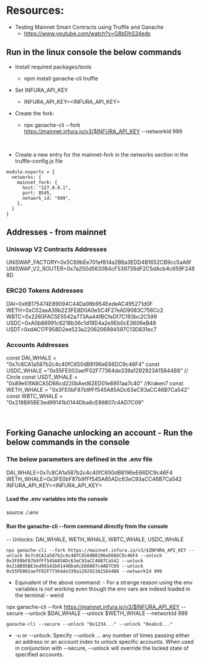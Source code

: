 # Resources:
  * Testing Mainnet Smart Contracts using Truffle and Ganache
    * https://www.youtube.com/watch?v=G8bDhS24eds

## Run in the linux console the below commands

  * Install required packages/tools
    * npm install ganache-cli truffle

  * Set INFURA_API_KEY
    * INFURA_API_KEY=<INFURA_API_KEY>

  * Create the fork:
    * npx ganache-cli --fork https://mainnet.infura.io/v3/$INFURA_API_KEY --networkId 999

<br>

  * Create a new entry for the mainnet-fork in the networks section in the truffle-config.js file
```
module.exports = {
  networks: {
    mainnet_fork: {
      host: "127.0.0.1",
      port: 8545,
      network_id: "999",
    },
  }
}
```
## Addresses - from mainnet
### Uniswap V2 Contracts Addresses
UNISWAP_FACTORY=0x5C69bEe701ef814a2B6a3EDD4B1652CB9cc5aA6f
UNISWAP_V2_ROUTER=0x7a250d5630B4cF539739dF2C5dAcb4c659F2488D


### ERC20 Tokens Addresses
DAI=0x6B175474E89094C44Da98b954EedeAC495271d0F
WETH=0xC02aaA39b223FE8D0A0e5C4F27eAD9083C756Cc2
WBTC=0x2260FAC5E5542a773Aa44fBCfeDf7C193bc2C599
USDC=0xA0b86991c6218b36c1d19D4a2e9Eb0cE3606eB48
USDT=0xdAC17F958D2ee523a2206206994597C13D831ec7

### Accounts Addresses
const DAI_WHALE = "0x7c8CA1a587b2c4c40fC650dB8196eE66DC9c46F4"
const USDC_WHALE ="0x55FE002aefF02F77364de339a1292923A15844B8" // Circle
const USDT_WHALE = "0x89e51fA8CA5D66cd220bAed62ED01e8951aa7c40"  //Kraken7
const WETH_WHALE = "0x3FE0bF87b9fFf545A85ADc63eC93aCC46B7Ca542"
const WBTC_WHALE = "0x218B95BE3ed99141b0144Dba6cE88807c4AD7C09"


<br>

## Forking Ganache unlocking an account - Run the below commands in the console

### The below parameters are defined in the .env file
  DAI_WHALE=0x7c8CA1a587b2c4c40fC650dB8196eE66DC9c46F4
  WETH_WHALE=0x3FE0bF87b9fFf545A85ADc63eC93aCC46B7Ca542
  INFURA_API_KEY=<INFURA_API_KEY>


#### Load the .env variables into the console
source ./.env

#### Run the ganache-cli --form command directly from the console
-- Unlocks: DAI_WHALE, WETH_WHALE, WBTC_WHALE, USDC_WHALE
```
npx ganache-cli --fork https://mainnet.infura.io/v3/$INFURA_API_KEY --unlock 0x7c8CA1a587b2c4c40fC650dB8196eE66DC9c46F4 --unlock 0x3FE0bF87b9fFf545A85ADc63eC93aCC46B7Ca542 --unlock 0x218B95BE3ed99141b0144Dba6cE88807c4AD7C09 --unlock 0x55FE002aefF02F77364de339a1292923A15844B8 --networkId 999
```

* Equivalent of the above command: - For a strange reason using the env variables is not working even though the env vars are indeed loaded in the terminal - weird

npx ganache-cli --fork https://mainnet.infura.io/v3/$INFURA_API_KEY --secure --unlock $DAI_WHALE --unlock $WETH_WHALE --networkId 999


```
ganache-cli --secure --unlock "0x1234..." --unlock "0xabcd..."
```
* -u or --unlock: Specify --unlock ... any number of times passing either an address or an account index to unlock specific accounts. When used in conjunction with --secure, --unlock will override the locked state of specified accounts.

